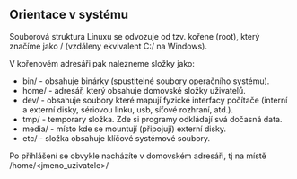 ## Orientace v systému

Souborová struktura Linuxu se odvozuje od tzv. kořene (root), který značíme jako / (vzdáleny ekvivalent C:/ na Windows).

V kořenovém adresáři pak nalezneme složky jako:

- bin/ - obsahuje binárky (spustitelné soubory operačního systému).
- home/ - adresář, který obsahuje domovské složky uživatelů.
- dev/ - obsahuje soubory které mapují fyzické interfacy počítače (interní a externí disky, sériovou linku, usb, síťové rozhraní, atd.).
- tmp/ - temporary složka. Zde si programy odkládají svá dočasná data.
- media/ - místo kde se mountují (připojují) externí disky.
- etc/ - složka obsahuje klíčové systémové soubory.

Po příhlášení se obvykle nacházíte v domovském adresáři, tj na místě /home/<jmeno_uzivatele>/